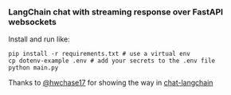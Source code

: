 ### LangChain chat with streaming response over FastAPI websockets

Install and run like:

```
pip install -r requirements.txt # use a virtual env
cp dotenv-example .env # add your secrets to the .env file
python main.py
```

Thanks to [@hwchase17](https://github.com/hwchase17) for showing the way in [chat-langchain](https://github.com/hwchase17/chat-langchain/tree/master)
